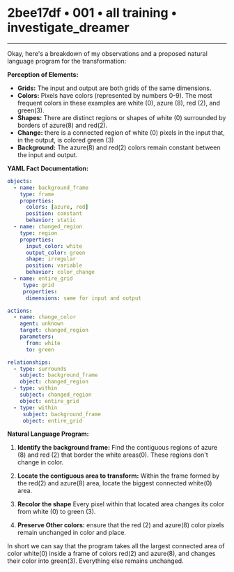 # 2bee17df • 001 • all training • investigate_dreamer

---
Okay, here's a breakdown of my observations and a proposed natural language program for the transformation:

**Perception of Elements:**

*   **Grids:** The input and output are both grids of the same dimensions.
*   **Colors:**  Pixels have colors (represented by numbers 0-9). The most frequent colors in these examples are white (0), azure (8), red (2), and green(3).
*   **Shapes:** There are distinct regions or shapes of white (0) surrounded by borders of azure(8) and red(2).
*    **Change:** there is a connected region of white (0) pixels in the input that, in the output, is colored green (3)
*   **Background:** The azure(8) and red(2) colors remain constant between the input and output.

**YAML Fact Documentation:**



```yaml
objects:
  - name: background_frame
    type: frame
    properties:
      colors: [azure, red]
      position: constant
      behavior: static
  - name: changed_region
    type: region
    properties:
      input_color: white
      output_color: green
      shape: irregular
      position: variable
      behavior: color_change
  - name: entire_grid
     type: grid
     properties:
      dimensions: same for input and output

actions:
  - name: change_color
    agent: unknown
    target: changed_region
    parameters:
      from: white
      to: green

relationships:
  - type: surrounds
    subject: background_frame
    object: changed_region
  - type: within
    subject: changed_region
    object: entire_grid
  - type: within
     subject: background_frame
     object: entire_grid

```



**Natural Language Program:**

1.  **Identify the background frame:** Find the contiguous regions of azure (8) and red (2) that border the white areas(0). These regions don't change in color.

2.  **Locate the contiguous area to transform:** Within the frame formed by the red(2) and azure(8) area, locate the biggest connected white(0) area.

3.  **Recolor the shape** Every pixel within that located area changes its color from white (0) to green (3).

4.   **Preserve Other colors:** ensure that the red (2) and azure(8) color pixels remain unchanged in color and place.

In short we can say that the program takes all the largest connected area of color white(0) inside a frame of colors red(2) and azure(8), and changes their color into green(3). Everything else remains unchanged.

